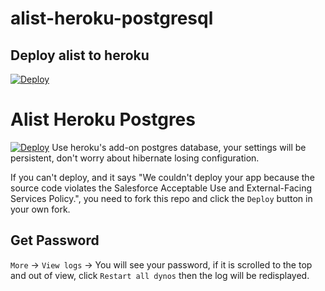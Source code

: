 # alist-heroku-postgresql

## Deploy alist to heroku
[![Deploy](https://www.herokucdn.com/deploy/button.svg)](https://heroku.com/deploy)



# Alist Heroku Postgres

[![Deploy](https://www.herokucdn.com/deploy/button.svg)](https://heroku.com/deploy?template=https://github.com/krishd9895/Klist_clone)
Use heroku's add-on postgres database, your settings will be persistent, don't worry about hibernate losing configuration.

If you can't deploy, and it says "We couldn't deploy your app because the source code violates the Salesforce Acceptable Use and External-Facing Services Policy.", you need to fork this repo and click the `Deploy` button in your own fork.
## Get Password
`More` -> `View logs` -> You will see your password, if it is scrolled to the top and out of view, click `Restart all dynos` then the log will be redisplayed.
